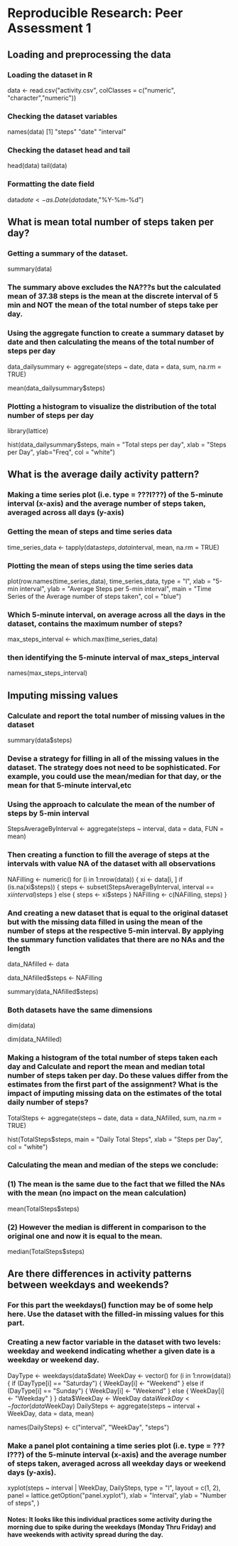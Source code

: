 # Reproducible Research: Peer Assessment 1

## Loading and preprocessing the data

### Loading the dataset in R

data <- read.csv("activity.csv", 
                 colClasses = c("numeric", "character","numeric"))

### Checking the dataset variables

names(data)
[1] "steps"    "date"     "interval"

### Checking the dataset head and tail

head(data)
tail(data)

### Formatting the date field 

data$date <- as.Date(data$date,"%Y-%m-%d")


## What is mean total number of steps taken per day?

### Getting a summary of the dataset. 

summary(data)

### The summary above excludes the NA???s but the calculated mean of 37.38 steps is the mean at the discrete interval of 5 min and NOT the mean of the total number of steps take per day.

### Using the aggregate function to create a summary dataset by date and then calculating the means of the total number of steps per day

data_dailysummary <- aggregate(steps ~ date, data = data, sum, na.rm = TRUE)

mean(data_dailysummary$steps)


### Plotting a histogram to visualize the distribution of the total number of steps per day

library(lattice)

hist(data_dailysummary$steps, 
main = "Total steps per day", 
xlab = "Steps per Day", 
ylab="Freq", 
col = "white")


## What is the average daily activity pattern?

### Making a time series plot (i.e. type = ???l???) of the 5-minute interval (x-axis) and the average number of steps taken, averaged across all days (y-axis)

### Getting the mean of steps and time series data

time_series_data <- tapply(data$steps, data$interval, mean, na.rm = TRUE)

### Plotting the mean of steps using the time series data
plot(row.names(time_series_data), time_series_data, 
type = "l", 
xlab = "5-min interval", 
ylab = "Average Steps per 5-min interval", 
main = "Time Series of the Average number of steps taken", 
col = "blue")

### Which 5-minute interval, on average across all the days in the dataset, contains the maximum number of steps?
max_steps_interval <- which.max(time_series_data)

### then identifying the 5-minute interval of max_steps_interval

names(max_steps_interval)

## Imputing missing values

### Calculate and report the total number of missing values in the dataset

summary(data$steps)

### Devise a strategy for filling in all of the missing values in the dataset. The strategy does not need to be sophisticated. For example, you could use the mean/median for that day, or the mean for that 5-minute interval,etc

### Using the approach to calculate the mean of the number of steps by 5-min interval

StepsAverageByInterval <- aggregate(steps ~ interval, data = data, FUN = mean)

### Then creating a function to fill the average of steps at the intervals with value NA of the dataset with all observations
NAFilling <- numeric()
for (i in 1:nrow(data)) {
          xi <- data[i, ]
          if (is.na(xi$steps)) {
                    steps <- subset(StepsAverageByInterval, interval == xi$interval)$steps
          } else {
                    steps <- xi$steps
          }
          NAFilling <- c(NAFilling, steps)
}

### And creating a new dataset that is equal to the original dataset but with the missing data filled in using the mean of the number of steps at the respective 5-min interval. By applying the summary function validates that there are no NAs and the length

data_NAfilled <- data

data_NAfilled$steps <- NAFilling

summary(data_NAfilled$steps)

### Both datasets have the same dimensions

dim(data)

dim(data_NAfilled)

### Making a histogram of the total number of steps taken each day and Calculate and report the mean and median total number of steps taken per day. Do these values differ from the estimates from the first part of the assignment? What is the impact of imputing missing data on the estimates of the total daily number of steps?

TotalSteps <- aggregate(steps ~ date, data = data_NAfilled, sum, na.rm = TRUE)

hist(TotalSteps$steps, main = "Daily Total Steps", xlab = "Steps per Day", col = "white")

### Calculating the mean and median of the steps we conclude:

### (1) The mean is the same due to the fact that we filled the NAs with the mean (no impact on the mean calculation)

mean(TotalSteps$steps)


### (2) However the median is different in comparison to the original one and now it is equal to the mean.

median(TotalSteps$steps)


## Are there differences in activity patterns between weekdays and weekends?

### For this part the weekdays() function may be of some help here. Use the dataset with the filled-in missing values for this part.

### Creating a new factor variable in the dataset with two levels: weekday and weekend indicating whether a given date is a weekday or weekend day.

DayType <- weekdays(data$date)
WeekDay <- vector()
for (i in 1:nrow(data)) {
          if (DayType[i] == "Saturday") {
                    WeekDay[i] <- "Weekend"
          } else if (DayType[i] == "Sunday") {
                    WeekDay[i] <- "Weekend"
          } else {
                    WeekDay[i] <- "Weekday"
          }
}
data$WeekDay <- WeekDay
data$WeekDay <- factor(data$WeekDay)
DailySteps <- aggregate(steps ~ interval + WeekDay, data = data, mean)

names(DailySteps) <- c("interval", "WeekDay", "steps")

### Make a panel plot containing a time series plot (i.e. type = ???l???) of the 5-minute interval (x-axis) and the average number of steps taken, averaged across all weekday days or weekend days (y-axis). 


xyplot(steps ~ interval | WeekDay, DailySteps, type = "l", layout = c(1, 2), 
       panel = lattice.getOption("panel.xyplot"),
       xlab = "Interval", 
       ylab = "Number of steps",
)


#### Notes: It looks like this individual practices some activity during the morning due to spike during the weekdays (Monday Thru Friday) and have weekends with activity spread during the day.  
